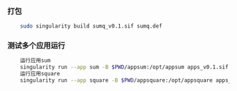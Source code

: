 
### 打包
```bash
    sudo singularity build sumq_v0.1.sif sumq.def
```
### 测试多个应用运行
```bash
    运行应用sum 
    singularity run --app sum -B $PWD/appsum:/opt/appsum apps_v0.1.sif
    运行应用square
	singularity run --app square -B $PWD/appsquare:/opt/appsquare apps_v0.1.sif
```
